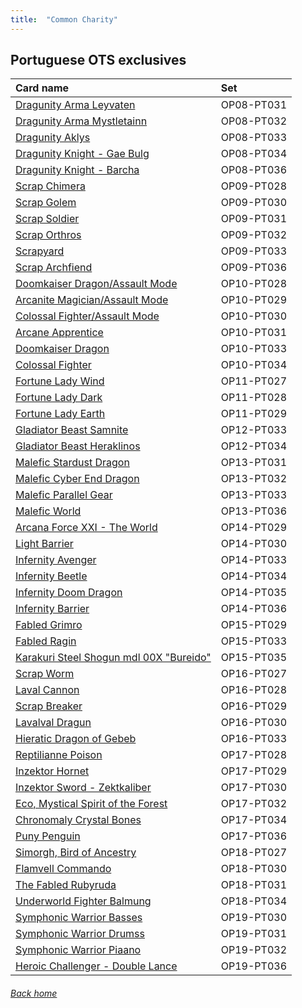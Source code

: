 ```yaml
---
title:  "Common Charity"
---
```


## Portuguese OTS exclusives

| Card name | Set |
| :-- | :-- |
| [Dragunity Arma Leyvaten](https://db.ygoprodeck.com/card/?search=Dragunity%20Arma%20Leyvaten) | OP08-PT031 |
| [Dragunity Arma Mystletainn](https://db.ygoprodeck.com/card/?search=Dragunity%20Arma%20Mystletainn) | OP08-PT032 |
| [Dragunity Aklys](https://db.ygoprodeck.com/card/?search=Dragunity%20Aklys) | OP08-PT033 |
| [Dragunity Knight - Gae Bulg](https://db.ygoprodeck.com/card/?search=Dragunity%20Knight%20-%20Gae%20Bulg) | OP08-PT034 |
| [Dragunity Knight - Barcha](https://db.ygoprodeck.com/card/?search=Dragunity%20Knight%20-%20Barcha) | OP08-PT036 |
| [Scrap Chimera](https://db.ygoprodeck.com/card/?search=Scrap%20Chimera) | OP09-PT028 |
| [Scrap Golem](https://db.ygoprodeck.com/card/?search=Scrap%20Golem) | OP09-PT030 |
| [Scrap Soldier](https://db.ygoprodeck.com/card/?search=Scrap%20Soldier) | OP09-PT031 |
| [Scrap Orthros](https://db.ygoprodeck.com/card/?search=Scrap%20Orthros) | OP09-PT032 |
| [Scrapyard](https://db.ygoprodeck.com/card/?search=Scrapyard) | OP09-PT033 |
| [Scrap Archfiend](https://db.ygoprodeck.com/card/?search=Scrap%20Archfiend) | OP09-PT036 |
| [Doomkaiser Dragon/Assault Mode](https://db.ygoprodeck.com/card/?search=Doomkaiser%20Dragon/Assault%20Mode) | OP10-PT028 |
| [Arcanite Magician/Assault Mode](https://db.ygoprodeck.com/card/?search=Arcanite%20Magician/Assault%20Mode) | OP10-PT029 |
| [Colossal Fighter/Assault Mode](https://db.ygoprodeck.com/card/?search=Colossal%20Fighter/Assault%20Mode) | OP10-PT030 |
| [Arcane Apprentice](https://db.ygoprodeck.com/card/?search=Arcane%20Apprentice) | OP10-PT031 |
| [Doomkaiser Dragon](https://db.ygoprodeck.com/card/?search=Doomkaiser%20Dragon) | OP10-PT033 |
| [Colossal Fighter](https://db.ygoprodeck.com/card/?search=Colossal%20Fighter) | OP10-PT034 |
| [Fortune Lady Wind](https://db.ygoprodeck.com/card/?search=Fortune%20Lady%20Wind) | OP11-PT027 |
| [Fortune Lady Dark](https://db.ygoprodeck.com/card/?search=Fortune%20Lady%20Dark) | OP11-PT028 |
| [Fortune Lady Earth](https://db.ygoprodeck.com/card/?search=Fortune%20Lady%20Earth) | OP11-PT029 |
| [Gladiator Beast Samnite](https://db.ygoprodeck.com/card/?search=Gladiator%20Beast%20Samnite) | OP12-PT033 |
| [Gladiator Beast Heraklinos](https://db.ygoprodeck.com/card/?search=Gladiator%20Beast%20Heraklinos) | OP12-PT034 |
| [Malefic Stardust Dragon](https://db.ygoprodeck.com/card/?search=Malefic%20Stardust%20Dragon) | OP13-PT031 |
| [Malefic Cyber End Dragon](https://db.ygoprodeck.com/card/?search=Malefic%20Cyber%20End%20Dragon) | OP13-PT032 |
| [Malefic Parallel Gear](https://db.ygoprodeck.com/card/?search=Malefic%20Parallel%20Gear) | OP13-PT033 |
| [Malefic World](https://db.ygoprodeck.com/card/?search=Malefic%20World) | OP13-PT036 |
| [Arcana Force XXI - The World](https://db.ygoprodeck.com/card/?search=Arcana%20Force%20XXI%20-%20The%20World) | OP14-PT029 |
| [Light Barrier](https://db.ygoprodeck.com/card/?search=Light%20Barrier) | OP14-PT030 |
| [Infernity Avenger](https://db.ygoprodeck.com/card/?search=Infernity%20Avenger) | OP14-PT033 |
| [Infernity Beetle](https://db.ygoprodeck.com/card/?search=Infernity%20Beetle) | OP14-PT034 |
| [Infernity Doom Dragon](https://db.ygoprodeck.com/card/?search=Infernity%20Doom%20Dragon) | OP14-PT035 |
| [Infernity Barrier](https://db.ygoprodeck.com/card/?search=Infernity%20Barrier) | OP14-PT036 |
| [Fabled Grimro](https://db.ygoprodeck.com/card/?search=Fabled%20Grimro) | OP15-PT029 |
| [Fabled Ragin](https://db.ygoprodeck.com/card/?search=Fabled%20Ragin) | OP15-PT033 |
| [Karakuri Steel Shogun mdl 00X "Bureido"](https://db.ygoprodeck.com/card/?search=Karakuri%20Steel%20Shogun%20mdl%2000X%20"Bureido") | OP15-PT035 |
| [Scrap Worm](https://db.ygoprodeck.com/card/?search=Scrap%20Worm) | OP16-PT027 |
| [Laval Cannon](https://db.ygoprodeck.com/card/?search=Laval%20Cannon) | OP16-PT028 |
| [Scrap Breaker](https://db.ygoprodeck.com/card/?search=Scrap%20Breaker) | OP16-PT029 |
| [Lavalval Dragun](https://db.ygoprodeck.com/card/?search=Lavalval%20Dragun) | OP16-PT030 |
| [Hieratic Dragon of Gebeb](https://db.ygoprodeck.com/card/?search=Hieratic%20Dragon%20of%20Gebeb) | OP16-PT033 |
| [Reptilianne Poison](https://db.ygoprodeck.com/card/?search=Reptilianne%20Poison) | OP17-PT028 |
| [Inzektor Hornet](https://db.ygoprodeck.com/card/?search=Inzektor%20Hornet) | OP17-PT029 |
| [Inzektor Sword - Zektkaliber](https://db.ygoprodeck.com/card/?search=Inzektor%20Sword%20-%20Zektkaliber) | OP17-PT030 |
| [Eco, Mystical Spirit of the Forest](https://db.ygoprodeck.com/card/?search=Eco,%20Mystical%20Spirit%20of%20the%20Forest) | OP17-PT032 |
| [Chronomaly Crystal Bones](https://db.ygoprodeck.com/card/?search=Chronomaly%20Crystal%20Bones) | OP17-PT034 |
| [Puny Penguin](https://db.ygoprodeck.com/card/?search=Puny%20Penguin) | OP17-PT036 |
| [Simorgh, Bird of Ancestry](https://db.ygoprodeck.com/card/?search=Simorgh,%20Bird%20of%20Ancestry) | OP18-PT027 |
| [Flamvell Commando](https://db.ygoprodeck.com/card/?search=Flamvell%20Commando) | OP18-PT030 |
| [The Fabled Rubyruda](https://db.ygoprodeck.com/card/?search=The%20Fabled%20Rubyruda) | OP18-PT031 |
| [Underworld Fighter Balmung](https://db.ygoprodeck.com/card/?search=Underworld%20Fighter%20Balmung) | OP18-PT034 |
| [Symphonic Warrior Basses](https://db.ygoprodeck.com/card/?search=Symphonic%20Warrior%20Basses) | OP19-PT030 |
| [Symphonic Warrior Drumss](https://db.ygoprodeck.com/card/?search=Symphonic%20Warrior%20Drumss) | OP19-PT031 |
| [Symphonic Warrior Piaano](https://db.ygoprodeck.com/card/?search=Symphonic%20Warrior%20Piaano) | OP19-PT032 |
| [Heroic Challenger - Double Lance](https://db.ygoprodeck.com/card/?search=Heroic%20Challenger%20-%20Double%20Lance) | OP19-PT036 |

###### [Back home](index)